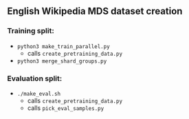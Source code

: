 ## English Wikipedia MDS dataset creation

### Training split:

- `python3 make_train_parallel.py`
  - calls `create_pretraining_data.py`
- `python3 merge_shard_groups.py`

### Evaluation split:

- `./make_eval.sh`
  - calls `create_pretraining_data.py`
  - calls `pick_eval_samples.py`

